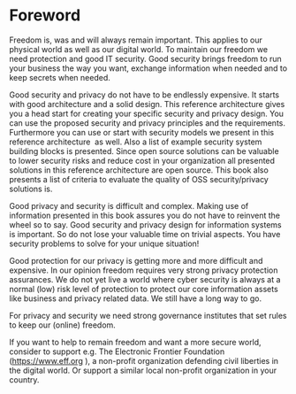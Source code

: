 Foreword
========

Freedom is, was and will always remain important. This applies to our physical world as well as our digital world. To maintain our freedom we need protection and good IT security. Good security brings freedom to run your business the way you want, exchange information when needed and to keep secrets when needed.

Good security and privacy do not have to be endlessly expensive. It starts with good architecture and a solid design. This reference architecture gives you a head start for creating your specific security and privacy design. You can use the proposed security and privacy principles and the requirements. Furthermore you can use or start with security models we present in this reference architecture  as well. Also a list of example security system building blocks is presented. Since open source solutions can be valuable to lower security risks and reduce cost in your organization all presented solutions in this reference architecture are open source. This book also presents a list of criteria to evaluate the quality of OSS security/privacy solutions is.

Good privacy and security is difficult and complex. Making use of information presented in this book assures you do not have to reinvent the wheel so to say. Good security and privacy design for information systems is important. So do not lose your valuable time on trivial aspects. You have security problems to solve for your unique situation!

Good protection for our privacy is getting more and more difficult and expensive. In our opinion freedom requires very strong privacy protection assurances. We do not yet live a world where cyber security is always at a normal (low) risk level of protection to protect our core information assets like business and privacy related data. We still have a long way to go.

For privacy and security we need strong governance institutes that set rules to keep our (online) freedom.

If you want to help to remain freedom and want a more secure world, consider to support e.g. The Electronic Frontier Foundation (<https://www.eff.org> ), a non-profit organization defending civil liberties in the digital world. Or support a similar local non-profit organization in your country. 

 
